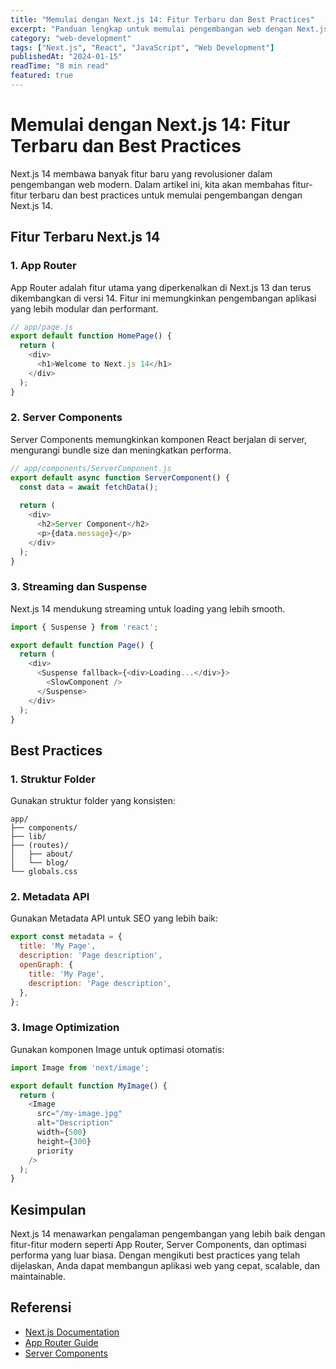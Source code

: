 ```yaml
---
title: "Memulai dengan Next.js 14: Fitur Terbaru dan Best Practices"
excerpt: "Panduan lengkap untuk memulai pengembangan web dengan Next.js 14, termasuk fitur App Router, Server Components, dan optimasi performa."
category: "web-development"
tags: ["Next.js", "React", "JavaScript", "Web Development"]
publishedAt: "2024-01-15"
readTime: "8 min read"
featured: true
---
```


# Memulai dengan Next.js 14: Fitur Terbaru dan Best Practices

Next.js 14 membawa banyak fitur baru yang revolusioner dalam pengembangan web modern. Dalam artikel ini, kita akan membahas fitur-fitur terbaru dan best practices untuk memulai pengembangan dengan Next.js 14.

## Fitur Terbaru Next.js 14

### 1. App Router

App Router adalah fitur utama yang diperkenalkan di Next.js 13 dan terus dikembangkan di versi 14. Fitur ini memungkinkan pengembangan aplikasi yang lebih modular dan performant.

```javascript
// app/page.js
export default function HomePage() {
  return (
    <div>
      <h1>Welcome to Next.js 14</h1>
    </div>
  );
}
```

### 2. Server Components

Server Components memungkinkan komponen React berjalan di server, mengurangi bundle size dan meningkatkan performa.

```javascript
// app/components/ServerComponent.js
export default async function ServerComponent() {
  const data = await fetchData();
  
  return (
    <div>
      <h2>Server Component</h2>
      <p>{data.message}</p>
    </div>
  );
}
```

### 3. Streaming dan Suspense

Next.js 14 mendukung streaming untuk loading yang lebih smooth.

```javascript
import { Suspense } from 'react';

export default function Page() {
  return (
    <div>
      <Suspense fallback={<div>Loading...</div>}>
        <SlowComponent />
      </Suspense>
    </div>
  );
}
```

## Best Practices

### 1. Struktur Folder

Gunakan struktur folder yang konsisten:

```
app/
├── components/
├── lib/
├── (routes)/
│   ├── about/
│   └── blog/
└── globals.css
```

### 2. Metadata API

Gunakan Metadata API untuk SEO yang lebih baik:

```javascript
export const metadata = {
  title: 'My Page',
  description: 'Page description',
  openGraph: {
    title: 'My Page',
    description: 'Page description',
  },
};
```

### 3. Image Optimization

Gunakan komponen Image untuk optimasi otomatis:

```javascript
import Image from 'next/image';

export default function MyImage() {
  return (
    <Image
      src="/my-image.jpg"
      alt="Description"
      width={500}
      height={300}
      priority
    />
  );
}
```

## Kesimpulan

Next.js 14 menawarkan pengalaman pengembangan yang lebih baik dengan fitur-fitur modern seperti App Router, Server Components, dan optimasi performa yang luar biasa. Dengan mengikuti best practices yang telah dijelaskan, Anda dapat membangun aplikasi web yang cepat, scalable, dan maintainable.

## Referensi

- [Next.js Documentation](https://nextjs.org/docs)
- [App Router Guide](https://nextjs.org/docs/app)
- [Server Components](https://nextjs.org/docs/app/building-your-application/rendering/server-components)
